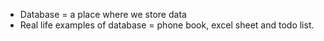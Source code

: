 - Database = a place where we store data
- Real life examples of database = phone book, excel sheet and todo list.

